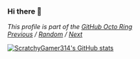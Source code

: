 ### Hi there 👋

<!--
**ScratchyGamer314/ScratchyGamer314** is a ✨ _special_ ✨ repository because its `README.md` (this file) appears on your GitHub profile.

Here are some ideas to get you started:

- 🔭 I’m currently working on ...
- 🌱 I’m currently learning ...
- 👯 I’m looking to collaborate on ...
- 🤔 I’m looking for help with ...
- 💬 Ask me about ...
- 📫 How to reach me: ...
- 😄 Pronouns: ...
- ⚡ Fun fact: ...
-->


*This profile is part of the [GitHub Octo Ring](https://octo-ring.com/)*  
*[Previous](https://octo-ring.com/p/ScratchyGamer314/prev) / [Random](https://octo-ring.com/p/ScratchyGamer314/random) / [Next](https://octo-ring.com/p/ScratchyGamer314/next)*


[![ScratchyGamer314's GitHub stats](https://github-readme-stats.vercel.app/api?username=ScratchyGamer314)](https://github.com/anuraghazra/github-readme-stats)
